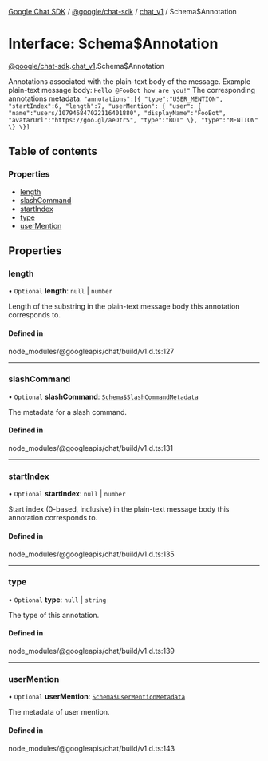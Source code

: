 [Google Chat SDK](../README.md) / [@google/chat-sdk](../modules/google_chat_sdk.md) / [chat\_v1](../modules/google_chat_sdk.chat_v1.md) / Schema$Annotation

# Interface: Schema$Annotation

[@google/chat-sdk](../modules/google_chat_sdk.md).[chat_v1](../modules/google_chat_sdk.chat_v1.md).Schema$Annotation

Annotations associated with the plain-text body of the message. Example plain-text message body: ``` Hello @FooBot how are you!" ``` The corresponding annotations metadata: ``` "annotations":[{ "type":"USER_MENTION", "startIndex":6, "length":7, "userMention": { "user": { "name":"users/107946847022116401880", "displayName":"FooBot", "avatarUrl":"https://goo.gl/aeDtrS", "type":"BOT" \}, "type":"MENTION" \} \}] ```

## Table of contents

### Properties

- [length](google_chat_sdk.chat_v1.Schema_Annotation.md#length)
- [slashCommand](google_chat_sdk.chat_v1.Schema_Annotation.md#slashcommand)
- [startIndex](google_chat_sdk.chat_v1.Schema_Annotation.md#startindex)
- [type](google_chat_sdk.chat_v1.Schema_Annotation.md#type)
- [userMention](google_chat_sdk.chat_v1.Schema_Annotation.md#usermention)

## Properties

### length

• `Optional` **length**: ``null`` \| `number`

Length of the substring in the plain-text message body this annotation corresponds to.

#### Defined in

node_modules/@googleapis/chat/build/v1.d.ts:127

___

### slashCommand

• `Optional` **slashCommand**: [`Schema$SlashCommandMetadata`](google_chat_sdk.chat_v1.Schema_SlashCommandMetadata.md)

The metadata for a slash command.

#### Defined in

node_modules/@googleapis/chat/build/v1.d.ts:131

___

### startIndex

• `Optional` **startIndex**: ``null`` \| `number`

Start index (0-based, inclusive) in the plain-text message body this annotation corresponds to.

#### Defined in

node_modules/@googleapis/chat/build/v1.d.ts:135

___

### type

• `Optional` **type**: ``null`` \| `string`

The type of this annotation.

#### Defined in

node_modules/@googleapis/chat/build/v1.d.ts:139

___

### userMention

• `Optional` **userMention**: [`Schema$UserMentionMetadata`](google_chat_sdk.chat_v1.Schema_UserMentionMetadata.md)

The metadata of user mention.

#### Defined in

node_modules/@googleapis/chat/build/v1.d.ts:143
